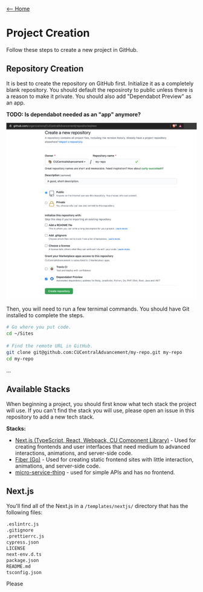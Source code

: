 [<-- Home](/README.md)

# Project Creation

Follow these steps to create a new project in GitHub.

## Repository Creation

It is best to create the repository on GitHub first. Initialize it as a completely blank repository. You should default
the reposiroty to public unless there is a reason to make it private. You should also add "Dependabot Preview" as an app.

**TODO: Is dependabot needed as an "app" anymore?** 

![screenshot](/gh/project-creation.png)

Then, you will need to run a few ternimal commands. You should have Git installed to complete the steps.

```bash
# Go where you put code.
cd ~/Sites

# Find the remote URL in GitHub.
git clone git@github.com:CUCentralAdvancement/my-repo.git my-repo
cd my-repo
```

...

## Available Stacks

When beginning a project, you should first know what tech stack the project will use. If you can't 
find the stack you will use, please open an issue in this repository to add a new tech stack.

**Stacks:**
- [Next.js (TypeScript, React, Webpack, CU Component Library)](#next.js) - Used for creating frontends and 
user interfaces that need medium to advanced interactions, animations, and server-side code.
- [Fiber (Go)](#fiber) - Used for creating static frontend sites with little interaction, animations,
and server-side code.
- [micro-service-thing](#) - used for simple APIs and has no frontend.

## Next.js

You'll find all of the  Next.js in a `/templates/nextjs/` directory that has the following files:

```
.eslintrc.js
.gitignore
.prettierrc.js
cypress.json
LICENSE
next-env.d.ts
package.json
README.md
tsconfig.json
```

Please
